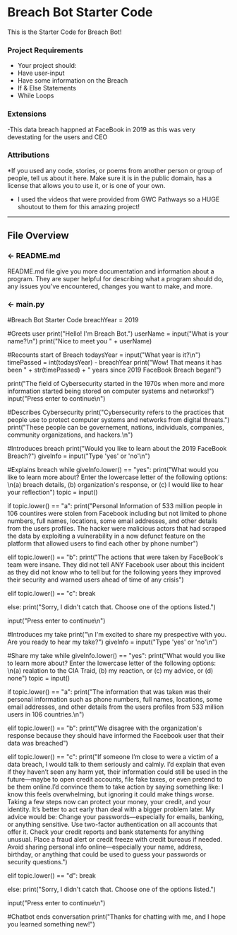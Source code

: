 # Breach Bot Starter Code

This is the Starter Code for Breach Bot!

### Project Requirements
- Your project should:
- Have user-input
- Have some information on the Breach
- If & Else Statements
- While Loops

### Extensions
-This data breach happned at FaceBook in 2019 as this was very devestating for the users and CEO

###  Attributions
*If you used any code, stories, or poems from another person or group of people, tell us about it here. Make sure it is in the public domain, has a license that allows you to use it, or is one of your own. 
- I used the videos that were provided from GWC Pathways so a HUGE shoutout to them for this amazing project! 

---

## File Overview

### ← README.md

README.md file give you more documentation and information about a program. They are super helpful for describing what a program should do, any issues you've encountered, changes you want to make, and more. 

### ← main.py
#Breach Bot Starter Code
breachYear = 2019

#Greets user
print("Hello! I'm Breach Bot.")
userName = input("What is your name?\n")
print("Nice to meet you " + userName)

#Recounts start of Breach
todaysYear = input("What year is it?\n")
timePassed = int(todaysYear) - breachYear
print("Wow! That means it has been " + str(timePassed) + " years since 2019 FaceBook Breach began!")

print("The field of Cybersecurity started in the 1970s when more and more information started being stored on computer systems and networks!")
input("Press enter to continue\n")

#Describes Cybersecurity
print("Cybersecurity refers to the practices that people use to protect computer systems and networks from digital threats.")
print("These people can be governement, nations, individuals, companies, community organizations, and hackers.\n")

#Introduces breach
print("Would you like to learn about the 2019 FaceBook Breach?")
giveInfo = input("Type 'yes' or 'no'\n")

#Explains breach
while giveInfo.lower() == "yes":
  print("What would you like to learn more about? Enter the lowercase letter of the following options: \n(a) breach details, (b) organization's response, or (c) I would like to hear your reflection")
  topic = input()
  
  if topic.lower() == "a":
    print("Personal Information of 533 million people in 106 countires were stolen from Facebook including but not limited to phone numbers, full names, locations, some email addresses, and other details from the users profiles. The hacker were malicious actors that had scraped the data by exploiting a vulnerability in a now defunct feature on the platform that allowed users to find each other by phone number")
  
  elif topic.lower() == "b":
    print("The actions that were taken by FaceBook's team were insane. They did not tell ANY Facebook user about this incident as they did not know who to tell but for the following years they improved their security and warned users ahead of time of any crisis")
  
  elif topic.lower() == "c":
    break
  
  else:
    print("Sorry, I didn't catch that. Choose one of the options listed.")
  
  input("Press enter to continue\n")

#Introduces my take
print("\n I'm excited to share my prespective with you. Are you ready to hear my take?")
giveInfo = input("Type 'yes' or 'no'\n")

#Share my take
while giveInfo.lower() == "yes":
  print("What would you like to learn more about? Enter the lowercase letter of the following options: \n(a) realation to the CIA Traid, (b) my reaction, or (c) my advice, or (d) none")
  topic = input()

  if topic.lower() == "a":
    print("The information that was taken was their personal information such as phone numbers, full names, locations, some email addresses, and other details from the users profiles from 533 million users in 106 countries.\n")

  elif topic.lower() == "b":
    print("We disagree with the organization's response because they should have informed the Facebook user that their data was breached")

  elif topic.lower() == "c":
    print("If someone I’m close to were a victim of a data breach, I would talk to them seriously and calmly. I’d explain that even if they haven’t seen any harm yet, their information could still be used in the future—maybe to open credit accounts, file fake taxes, or even pretend to be them online.I’d convince them to take action by saying something like: I know this feels overwhelming, but ignoring it could make things worse. Taking a few steps now can protect your money, your credit, and your identity. It’s better to act early than deal with a bigger problem later. My advice would be: Change your passwords—especially for emails, banking, or anything sensitive. Use two-factor authentication on all accounts that offer it. Check your credit reports and bank statements for anything unusual. Place a fraud alert or credit freeze with credit bureaus if needed. Avoid sharing personal info online—especially your name, address, birthday, or anything that could be used to guess your passwords or security questions.")
    
  elif topic.lower() == "d":
    break

  else:
    print("Sorry, I didn't catch that. Choose one of the options listed.")

  input("Press enter to continue\n")


#Chatbot ends conversation
print("Thanks for chatting with me, and I hope you learned something new!")
